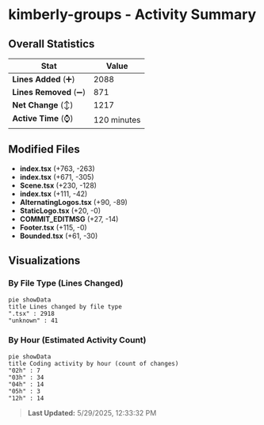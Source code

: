# kimberly-groups - Activity Summary 

## Overall Statistics

| Stat                   | Value                                                             |
| ---------------------- | ----------------------------------------------------------------- |
| **Lines Added** (➕)   | 2088                                          |
| **Lines Removed** (➖) | 871                                        |
| **Net Change** (↕)    | 1217                |
| **Active Time** (⌚)   | 120 minutes |


## Modified Files
- **index.tsx** (+763, -263)
- **index.tsx** (+671, -305)
- **Scene.tsx** (+230, -128)
- **index.tsx** (+111, -42)
- **AlternatingLogos.tsx** (+90, -89)
- **StaticLogo.tsx** (+20, -0)
- **COMMIT_EDITMSG** (+27, -14)
- **Footer.tsx** (+115, -0)
- **Bounded.tsx** (+61, -30)

## Visualizations

### By File Type (Lines Changed)

```mermaid
pie showData
title Lines changed by file type
".tsx" : 2918
"unknown" : 41
```

### By Hour (Estimated Activity Count)

```mermaid
pie showData
title Coding activity by hour (count of changes)
"02h" : 7
"03h" : 34
"04h" : 14
"05h" : 3
"12h" : 14
```


> **Last Updated:** 5/29/2025, 12:33:32 PM